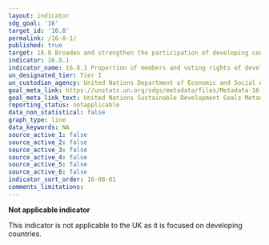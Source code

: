 ```yaml
---
layout: indicator
sdg_goal: '16'
target_id: '16.8'
permalink: /16-8-1/
published: true
target: 16.8 Broaden and strengthen the participation of developing countries in the institutions of global governance
indicator: 16.8.1
indicator_name: 16.8.1 Proportion of members and voting rights of developing countries in international organizations
un_designated_tier: Tier I
un_custodian_agency: United Nations Department of Economic and Social Affairs (DESA)/Financing for Development Office (FFDO)
goal_meta_link: https://unstats.un.org/sdgs/metadata/files/Metadata-16-08-01.pdf
goal_meta_link_text: United Nations Sustainable Development Goals Metadata (PDF 1.3 MB)
reporting_status: notapplicable
data_non_statistical: false
graph_type: line
data_keywords: NA
source_active_1: false
source_active_2: false
source_active_3: false
source_active_4: false
source_active_5: false
source_active_6: false
indicator_sort_order: 16-08-01
comments_limitations: 
---
```


**Not applicable indicator**

This indicator is not applicable to the UK as it is focused on developing countries.
